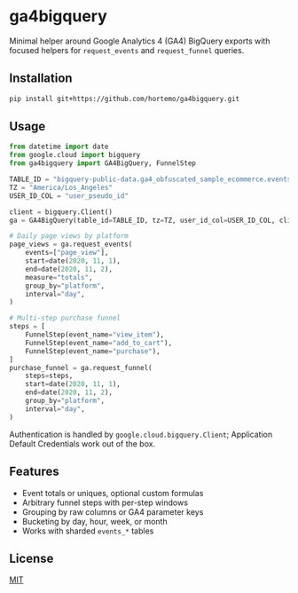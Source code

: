 # ga4bigquery

Minimal helper around Google Analytics 4 (GA4) BigQuery exports with focused helpers for
`request_events` and `request_funnel` queries.

## Installation

```bash
pip install git+https://github.com/hortemo/ga4bigquery.git
```

## Usage

```python
from datetime import date
from google.cloud import bigquery
from ga4bigquery import GA4BigQuery, FunnelStep

TABLE_ID = "bigquery-public-data.ga4_obfuscated_sample_ecommerce.events_*"
TZ = "America/Los_Angeles"
USER_ID_COL = "user_pseudo_id"

client = bigquery.Client()
ga = GA4BigQuery(table_id=TABLE_ID, tz=TZ, user_id_col=USER_ID_COL, client=client)

# Daily page views by platform
page_views = ga.request_events(
    events=["page_view"],
    start=date(2020, 11, 1),
    end=date(2020, 11, 2),
    measure="totals",
    group_by="platform",
    interval="day",
)

# Multi-step purchase funnel
steps = [
    FunnelStep(event_name="view_item"),
    FunnelStep(event_name="add_to_cart"),
    FunnelStep(event_name="purchase"),
]
purchase_funnel = ga.request_funnel(
    steps=steps,
    start=date(2020, 11, 1),
    end=date(2020, 11, 2),
    group_by="platform",
    interval="day",
)
```

Authentication is handled by `google.cloud.bigquery.Client`; Application Default Credentials work out
of the box.

## Features

- Event totals or uniques, optional custom formulas
- Arbitrary funnel steps with per-step windows
- Grouping by raw columns or GA4 parameter keys
- Bucketing by day, hour, week, or month
- Works with sharded `events_*` tables

## License

[MIT](LICENSE)
